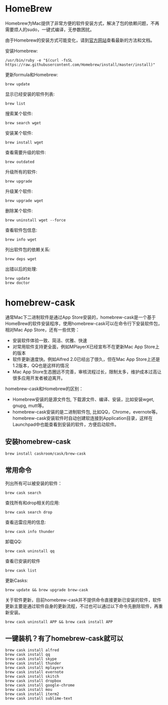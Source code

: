 # HomeBrew

Homebrew为Mac提供了非常方便的软件安装方式，解决了包的依赖问题，不再需要烦人的sudo，一键式编译，无参数困扰。

由于Homebrew的安装方式可能变化，请到[官方网站](http://brew.sh)查看最新的方法和文档。

安装Homebrew:

    /usr/bin/ruby -e "$(curl -fsSL https://raw.githubusercontent.com/Homebrew/install/master/install)"

更新formula和Homebrew:

    brew update

显示已经安装的软件列表:

    brew list

搜索某个软件:

    brew search wget

安装某个软件:

    brew install wget

查看需要升级的软件:

    brew outdated

升级所有的软件:

    brew upgrade

升级某个软件:

    brew upgrade wget

删除某个软件:

    brew uninstall wget --force

查看软件包信息:

    brew info wget

列出软件包的依赖关系:

    brew deps wget

出错以后的处理:

    brew update
    brew doctor

# homebrew-cask

通常Mac下二进制软件是通过App Store安装的，homebrew-cask是一个基于HomeBrew的软件安装程序，使用homebrew-cask可以在命令行下安装软件包，相对Mac App Store，还有一些优势：

* 安装软件体验一致、简洁、优雅、快速
* 对常用软件支持更全面，例如MPlayerX已经宣布不在更新Mac App Store上的版本
* 软件更新速度快。例如Alfred 2.0已经出了很久，但在Mac App Store上还是1.2版本，QQ也是这样的情况
* Mac App Store生态圈远不完善，审核流程过长，限制太多，维护成本过高让很多应用开发者被迫离开。

homebrew-cask和Homebrew的区别：

* Homebrew安装的是源文件包, 下载源文件、编译、安装，比如安装wget, gnupg, mutt等。
* homebrew-cask安装的是二进制软件包, 比如QQ，Chrome，evernote等。homebrew-cask安装软件时自动创建软连接到Application目录，这样在Launchpad中也能查看到安装的软件，方便启动软件。

## 安装homebrew-cask

    brew install caskroom/cask/brew-cask

## 常用命令

列出所有可以被安装的软件：

    brew cask search

查找所有和drop相关的应用:

    brew cask search drop

查看迅雷应用的信息:

    brew cask info thunder

卸载QQ:

    brew cask uninstall qq

查看已安装的软件

    brew cask list

更新Casks:

    brew update && brew upgrade brew-cask

关于软件更新，目前homebrew-cask并不提供命令直接更新已安装的软件，软件更新主要是通过软件自身的更新流程，不过也可以通过以下命令先删除软件，再重新安装。

    brew cask uninstall APP && brew cask install APP


## 一键装机？有了homebrew-cask就可以

    brew cask install alfred
    brew cask install qq
    brew cask install skype
    brew cask install thunder
    brew cask install mplayerx
    brew cask install evernote
    brew cask install skitch
    brew cask install dropbox
    brew cask install google-chrome
    brew cask install mou
    brew cask install iterm2
    brew cask install sublime-text